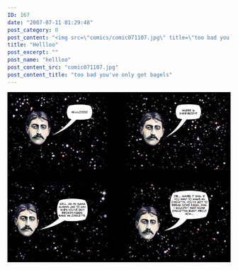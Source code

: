 ```yaml
---
ID: 167
date: "2007-07-11 01:29:48"
post_category: 0
post_content: "<img src=\"comics/comic071107.jpg\" title=\"too bad you've only got bagels\" />"
title: "Hellloo"
post_excerpt: ""
post_name: "hellloo"
post_content_src: "comic071107.jpg"
post_content_title: "too bad you've only got bagels"
---
```



[![too bad you've only got bagels](/comics-hi-res/comic071107.jpg)](/comics-hi-res/comic071107.jpg "too bad you've only got bagels")
